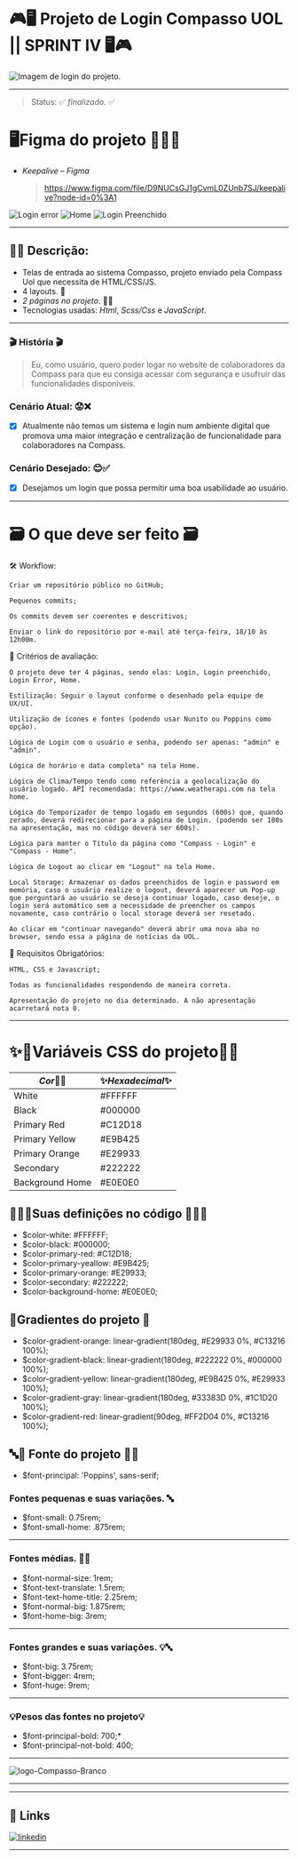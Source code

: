# 🎮🖥️ Projeto de Login Compasso UOL || **SPRINT IV** 🖥️🎮

![Imagem de login do projeto.](https://user-images.githubusercontent.com/100351576/195411306-a2e7c079-d01f-4329-8ba7-7b2940610b41.jpg)

---

> Status: ✅ *finalizado.* ✅

# 🖥️Figma do projeto 🎨👩‍💻

- _*Keepalive – Figma*_
  > https://www.figma.com/file/D9NUCsGJ1gCvmL0ZUnb7SJ/keepalive?node-id=0%3A1

![Login error](https://user-images.githubusercontent.com/100351576/196434774-b3d7a941-67a5-45cb-9917-955c2f6aa949.jpg)
![Home](https://user-images.githubusercontent.com/100351576/196434784-cfead145-0d76-49ec-9fa6-b23ab020a79c.jpg)
![Login Preenchido](https://user-images.githubusercontent.com/100351576/196434753-f3f63b7c-f5c9-4d0f-9493-8e1bf2009ec5.jpg)

---

## 👩‍💻 Descrição:

- Telas de entrada ao sistema Compasso, projeto enviado pela Compass Uol que necessita de HTML/CSS/JS.
- 4 layouts. 📃
- _*2 páginas no projeto*_. 📃📃
- Tecnologias usadas: _*Html*_, _*Scss/Css*_ e _*JavaScript*_.

---

### 🎬 História 🎬

> Eu, como usuário, quero poder logar no website de colaboradores da Compass para que eu consiga acessar com segurança e usufruir das funcionalidades disponíveis.

### Cenário Atual: 😟❌

- [x] Atualmente não temos um sistema e login num ambiente digital que promova uma maior integração e centralização de funcionalidade para colaboradores na Compass.⠀⠀⠀

### Cenário Desejado: 😊✅

- [x] Desejamos um login que possa permitir uma boa usabilidade ao usuário.

---

# 🗃️ O que deve ser feito 🗃️

🛠 Workflow:

    Criar um repositório público no GitHub;

    Pequenos commits;

    Os commits devem ser coerentes e descritivos;

    Enviar o link do repositório por e-mail até terça-feira, 18/10 às 12h00m.

👀 Critérios de avaliação:

    O projeto deve ter 4 páginas, sendo elas: Login, Login preenchido, Login Error, Home.

    Estilização: Seguir o layout conforme o desenhado pela equipe de UX/UI.

    Utilização de ícones e fontes (podendo usar Nunito ou Poppins como opção).

    Lógica de Login com o usuário e senha, podendo ser apenas: "admin" e "admin".

    Lógica de horário e data completa" na tela Home.

    Lógica de Clima/Tempo tendo como referência a geolocalização do usuário logado. API recomendada: https://www.weatherapi.com na tela home.

    Lógica do Temporizador de tempo logado em segundos (600s) que, quando zerado, deverá redirecionar para a página de Login. (podendo ser 180s na apresentação, mas no código deverá ser 600s).

    Lógica para manter o Título da página como "Compass - Login" e "Compass - Home".

    Lógica de Logout ao clicar em "Logout" na tela Home.

    Local Storage: Armazenar os dados preenchidos de login e password em memória, caso o usuário realize o logout, deverá aparecer um Pop-up que perguntará ao usuário se deseja continuar logado, caso deseje, o login será automático sem a necessidade de preencher os campos novamente, caso contrário o local storage deverá ser resetado.

    Ao clicar em "continuar navegando" deverá abrir uma nova aba no browser, sendo essa a página de notícias da UOL.

🔑 Requisitos Obrigatórios:

    HTML, CSS e Javascript;

    Todas as funcionalidades respondendo de maneira correta.

    Apresentação do projeto no dia determinado. A não apresentação acarretará nota 0.

---

# ✨🌈Variáveis CSS do projeto🌈✨

| *Cor*🌈✨       | ✨*Hexadecimal*✨  |
| --------------- | ----------------- |
| White           |  #FFFFFF |
| Black           |  #000000 |
| Primary Red     | #C12D18 |
| Primary Yellow  |  #E9B425 |
| Primary Orange  | #E29933 |
| Secondary       |  #222222 |
| Background Home | #E0E0E0 |

## 🌈👩‍💻Suas definições no código 👩‍💻🌈

- $color-white: #FFFFFF;
- $color-black: #000000;
- $color-primary-red: #C12D18;
- $color-primary-yeallow: #E9B425;
- $color-primary-orange: #E29933;
- $color-secondary: #222222;
- $color-background-home: #E0E0E0;

## 🌈Gradientes do projeto 🌈

- $color-gradient-orange: linear-gradient(180deg, #E29933 0%, #C13216 100%);
- $color-gradient-black: linear-gradient(180deg, #222222 0%, #000000 100%);
- $color-gradient-yellow: linear-gradient(180deg, #E9B425 0%, #E29933 100%);
- $color-gradient-gray: linear-gradient(180deg, #33383D 0%, #1C1D20 100%);
- $color-gradient-red: linear-gradient(90deg, #FF2D04 0%, #C13216 100%);

## 🔤🌈 Fonte do projeto 🌈🔤

- $font-principal: 'Poppins', sans-serif;

### Fontes pequenas e suas variações. 🔤

- $font-small: 0.75rem;
- $font-small-home: .875rem;

---

### Fontes médias. 🌈🔤

- $font-normal-size: 1rem;
- $font-text-translate: 1.5rem;
- $font-text-home-title: 2.25rem;
- $font-normal-big: 1.875rem;
- $font-home-big: 3rem;

---

### Fontes grandes e suas variações. 💡🔤

- $font-big: 3.75rem;
- $font-bigger: 4rem;
- $font-huge: 9rem;

---

### 💡Pesos das fontes no projeto💡

- $font-principal-bold: 700;\*
- $font-principal-not-bold: 400;

---

![logo-Compasso-Branco](https://user-images.githubusercontent.com/100351576/196284969-f7df7615-1007-4cf6-bce9-8789d85bc645.svg)

---

---

## 🔗 Links

[![linkedin](https://img.shields.io/badge/linkedin-0A66C2?style=for-the-badge&logo=linkedin&logoColor=white)](https://www.linkedin.com/in/ias-cristina)

---
